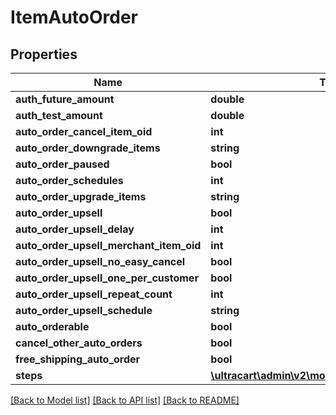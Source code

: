 # ItemAutoOrder

## Properties
Name | Type | Description | Notes
------------ | ------------- | ------------- | -------------
**auth_future_amount** | **double** |  | [optional] 
**auth_test_amount** | **double** |  | [optional] 
**auto_order_cancel_item_oid** | **int** |  | [optional] 
**auto_order_downgrade_items** | **string** |  | [optional] 
**auto_order_paused** | **bool** |  | [optional] 
**auto_order_schedules** | **int** |  | [optional] 
**auto_order_upgrade_items** | **string** |  | [optional] 
**auto_order_upsell** | **bool** |  | [optional] 
**auto_order_upsell_delay** | **int** |  | [optional] 
**auto_order_upsell_merchant_item_oid** | **int** |  | [optional] 
**auto_order_upsell_no_easy_cancel** | **bool** |  | [optional] 
**auto_order_upsell_one_per_customer** | **bool** |  | [optional] 
**auto_order_upsell_repeat_count** | **int** |  | [optional] 
**auto_order_upsell_schedule** | **string** |  | [optional] 
**auto_orderable** | **bool** |  | [optional] 
**cancel_other_auto_orders** | **bool** |  | [optional] 
**free_shipping_auto_order** | **bool** |  | [optional] 
**steps** | [**\ultracart\admin\v2\models\ItemAutoOrderStep[]**](ItemAutoOrderStep.md) |  | [optional] 

[[Back to Model list]](../README.md#documentation-for-models) [[Back to API list]](../README.md#documentation-for-api-endpoints) [[Back to README]](../README.md)


